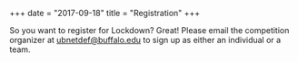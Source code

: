 +++
date = "2017-09-18"
title = "Registration"
+++

So you want to register for Lockdown? Great! Please email the competition organizer at [ubnetdef@buffalo.edu](mailto:ubnetdef@buffalo.edu?subject=Lockdown+Registration) to sign up as either an individual or a team.
